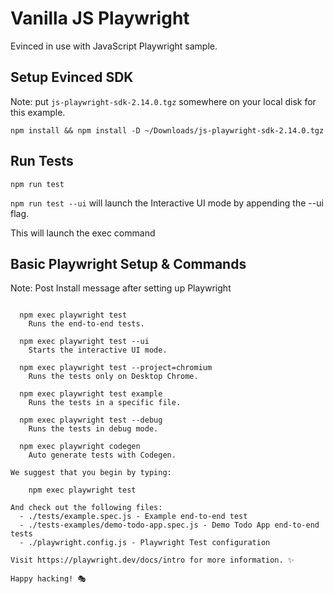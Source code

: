 # Vanilla JS Playwright
Evinced in use with JavaScript Playwright sample.

## Setup Evinced SDK
Note: put `js-playwright-sdk-2.14.0.tgz` somewhere on your local disk for this example.

```
npm install && npm install -D ~/Downloads/js-playwright-sdk-2.14.0.tgz

```

## Run Tests
`npm run test`

`npm run test --ui` will launch the Interactive UI mode by appending the --ui flag.

This will launch the exec command 

## Basic Playwright Setup & Commands
Note: Post Install message after setting up Playwright

```Inside that directory, you can run several commands:

  npm exec playwright test
    Runs the end-to-end tests.

  npm exec playwright test --ui
    Starts the interactive UI mode.

  npm exec playwright test --project=chromium
    Runs the tests only on Desktop Chrome.

  npm exec playwright test example
    Runs the tests in a specific file.

  npm exec playwright test --debug
    Runs the tests in debug mode.

  npm exec playwright codegen
    Auto generate tests with Codegen.

We suggest that you begin by typing:

    npm exec playwright test

And check out the following files:
  - ./tests/example.spec.js - Example end-to-end test
  - ./tests-examples/demo-todo-app.spec.js - Demo Todo App end-to-end tests
  - ./playwright.config.js - Playwright Test configuration

Visit https://playwright.dev/docs/intro for more information. ✨

Happy hacking! 🎭
```
